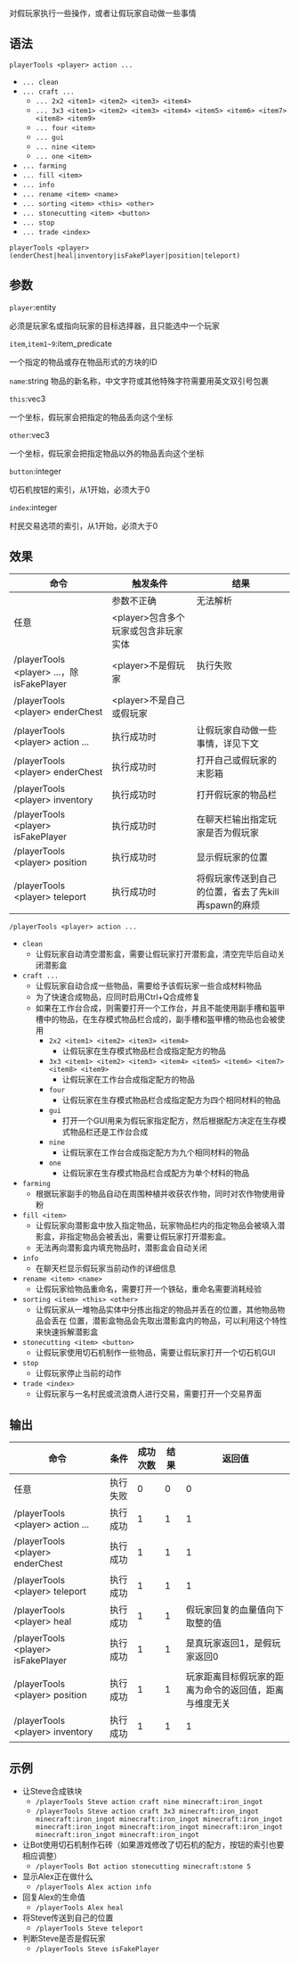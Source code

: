 对假玩家执行一些操作，或者让假玩家自动做一些事情

## 语法

`playerTools <player> action ...`

- `... clean`
- `... craft ...`
    - `... 2x2 <item1> <item2> <item3> <item4>`
    - `... 3x3 <item1> <item2> <item3> <item4> <item5> <item6> <item7> <item8> <item9>`
    - `... four <item>`
    - `... gui`
    - `... nine <item>`
    - `... one <item>`
- `... farming`
- `... fill <item>`
- `... info`
- `... rename <item> <name>`
- `... sorting <item> <this> <other>`
- `... stonecutting <item> <button>`
- `... stop`
- `... trade <index>`

`playerTools <player> (enderChest|heal|inventory|isFakePlayer|position|teleport)`

## 参数

`player`:entity

必须是玩家名或指向玩家的目标选择器，且只能选中一个玩家

`item`,`item1~9`:item_predicate

一个指定的物品或存在物品形式的方块的ID

`name`:string
物品的新名称，中文字符或其他特殊字符需要用英文双引号包裹

`this`:vec3

一个坐标，假玩家会把指定的物品丢向这个坐标

`other`:vec3

一个坐标，假玩家会把指定物品以外的物品丢向这个坐标

`button`:integer

切石机按钮的索引，从1开始，必须大于0

`index`:integer

村民交易选项的索引，从1开始，必须大于0

## 效果

<table>
  <thead>
    <tr>
      <th>命令</th>
      <th>触发条件</th>
      <th>结果</th>
    </tr>
  </thead>
  <tbody>
    <tr>
      <td rowspan="2">任意</td>
      <td>参数不正确</td>
      <td>无法解析</td>
    </tr>
    <tr>
      <td>&lt;player&gt;包含多个玩家或包含非玩家实体</td>
      <td rowspan="3">执行失败</td>
    </tr>
    <tr>
      <td>/playerTools &lt;player&gt; ...，除isFakePlayer</td>
      <td>&lt;player&gt;不是假玩家</td>
    </tr>
    <tr>
      <td>/playerTools &lt;player&gt; enderChest</td>
      <td>&lt;player&gt;不是自己或假玩家</td>
    </tr>
    <tr>
      <td>/playerTools &lt;player&gt; action ...</td>
      <td>执行成功时</td>
      <td>让假玩家自动做一些事情，详见下文</td>
    </tr>
    <tr>
      <td>/playerTools &lt;player&gt; enderChest</td>
      <td>执行成功时</td>
      <td>打开自己或假玩家的末影箱</td>
    </tr>
    <tr>
      <td>/playerTools &lt;player&gt; inventory</td>
      <td>执行成功时</td>
      <td>打开假玩家的物品栏</td>
    </tr>
    <tr>
      <td>/playerTools &lt;player&gt; isFakePlayer</td>
      <td>执行成功时</td>
      <td>在聊天栏输出指定玩家是否为假玩家</td>
    </tr>
    <tr>
      <td>/playerTools &lt;player&gt; position</td>
      <td>执行成功时</td>
      <td>显示假玩家的位置</td>
    </tr>
    <tr>
      <td>/playerTools &lt;player&gt; teleport</td>
      <td>执行成功时</td>
      <td>将假玩家传送到自己的位置，省去了先kill再spawn的麻烦</td>
    </tr>
  </tbody>
</table>

`/playerTools <player> action ...`

- `clean`
    - 让假玩家自动清空潜影盒，需要让假玩家打开潜影盒，清空完毕后自动关闭潜影盒
- `craft ...`
    - 让假玩家自动合成一些物品，需要给予该假玩家一些合成材料物品
    - 为了快速合成物品，应同时启用Ctrl+Q合成修复
    - 如果在工作台合成，则需要打开一个工作台，并且不能使用副手槽和盔甲槽中的物品，在生存模式物品栏合成的，副手槽和盔甲槽的物品也会被使用
        - `2x2 <item1> <item2> <item3> <item4>`
            - 让假玩家在生存模式物品栏合成指定配方的物品
        - `3x3 <item1> <item2> <item3> <item4> <item5> <item6> <item7> <item8> <item9>`
            - 让假玩家在工作台合成指定配方的物品
        - `four`
            - 让假玩家在生存模式物品栏合成指定配方为四个相同材料的物品
        - `gui`
            - 打开一个GUI用来为假玩家指定配方，然后根据配方决定在生存模式物品栏还是工作台合成
        - `nine`
            - 让假玩家在工作台合成指定配方为九个相同材料的物品
        - `one`
            - 让假玩家在生存模式物品栏合成配方为单个材料的物品
- `farming`
    - 根据玩家副手的物品自动在周围种植并收获农作物，同时对农作物使用骨粉
- `fill <item>`
    - 让假玩家向潜影盒中放入指定物品，玩家物品栏内的指定物品会被填入潜影盒，非指定物品会被丢出，需要让假玩家打开潜影盒。
    - 无法再向潜影盒内填充物品时，潜影盒会自动关闭
- `info`
    - 在聊天栏显示假玩家当前动作的详细信息
- `rename <item> <name>`
    - 让假玩家给物品重命名，需要打开一个铁砧，重命名需要消耗经验
- `sorting <item> <this> <other>`
    - 让假玩家从一堆物品实体中分拣出指定的物品并丢在<this>的位置，其他物品物品会丢在<other>
      位置，潜影盒物品会先取出潜影盒内的物品，可以利用这个特性来快速拆解潜影盒
- `stonecutting <item> <button>`
    - 让假玩家使用切石机制作一些物品，需要让假玩家打开一个切石机GUI
- `stop`
    - 让假玩家停止当前的动作
- `trade <index>`
    - 让假玩家与一名村民或流浪商人进行交易，需要打开一个交易界面

## 输出

<table>
    <tr>
      <th>命令</th>
      <th>条件</th>
      <th>成功次数</th>
      <th>结果</th>
      <th>返回值</th>
    </tr>
  <tbody>
    <tr>
      <td>任意</td>
      <td>执行失败</td>
      <td>0</td>
      <td>0</td>
      <td>0</td>
    </tr>
    <tr>
      <td>/playerTools &lt;player&gt; action ...</td>
      <td>执行成功</td>
      <td>1</td>
      <td>1</td>
      <td>1</td>
    </tr>
    <tr>
      <td>/playerTools &lt;player&gt; enderChest</td>
      <td>执行成功</td>
      <td>1</td>
      <td>1</td>
      <td>1</td>
    </tr>
    <tr>
      <td>/playerTools &lt;player&gt; teleport</td>
      <td>执行成功</td>
      <td>1</td>
      <td>1</td>
      <td>1</td>
    </tr>
    <tr>
      <td>/playerTools &lt;player&gt; heal</td>
      <td>执行成功</td>
      <td>1</td>
      <td>1</td>
      <td>假玩家回复的血量值向下取整的值</td>
    </tr>
    <tr>
      <td>/playerTools &lt;player&gt; isFakePlayer</td>
      <td>执行成功</td>
      <td>1</td>
      <td>1</td>
      <td>是真玩家返回1，是假玩家返回0</td>
    </tr>
    <tr>
      <td>/playerTools &lt;player&gt; position</td>
      <td>执行成功</td>
      <td>1</td>
      <td>1</td>
      <td>玩家距离目标假玩家的距离为命令的返回值，距离与维度无关</td>
    </tr>
    <tr>
      <td>/playerTools &lt;player&gt; inventory</td>
      <td>执行成功</td>
      <td>1</td>
      <td>1</td>
      <td>1</td>
    </tr>
  </tbody>
</table>

## 示例

- 让Steve合成铁块
    - `/playerTools Steve action craft nine minecraft:iron_ingot`
    - `/playerTools Steve action craft 3x3 minecraft:iron_ingot minecraft:iron_ingot minecraft:iron_ingot minecraft:iron_ingot minecraft:iron_ingot minecraft:iron_ingot minecraft:iron_ingot minecraft:iron_ingot minecraft:iron_ingot`
- 让Bot使用切石机制作石砖（如果游戏修改了切石机的配方，按钮的索引也要相应调整）
    - `/playerTools Bot action stonecutting minecraft:stone 5`
- 显示Alex正在做什么
    - `/playerTools Alex action info`
- 回复Alex的生命值
    - `/playerTools Alex heal`
- 将Steve传送到自己的位置
    - `/playerTools Steve teleport`
- 判断Steve是否是假玩家
    - `/playerTools Steve isFakePlayer`